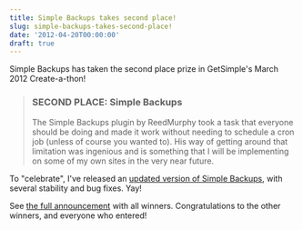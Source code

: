 ```yaml
---
title: Simple Backups takes second place!
slug: simple-backups-takes-second-place!
date: '2012-04-20T00:00:00'
draft: true
---
```


<p>Simple Backups has taken the second place prize in GetSimple's March 2012 Create-a-thon!</p>



<!--more-->

<blockquote>
<h3>SECOND PLACE: Simple Backups</h3>
<p>The Simple Backups plugin by ReedMurphy took a task that everyone should be doing and made it work without needing to schedule a cron job (unless of course you wanted to). His way of getting around that limitation was ingenious and is something that I will be implementing on some of my own sites in the very near future.</p>
</blockquote>

<p>To "celebrate", I've released an <a href="http://get-simple.info/extend/plugin/simple-backups/394/">updated version of Simple Backups</a>, with several stability and bug fixes. Yay! <!-- I've also embedded some very silly javascript in my website, for "the lolz". But, if you're reading this, you've probably already noticed. --></p>

<p>See <a href="http://get-simple.info/blog/2012/04/march-create-a-thon-winners-announced/">the full announcement</a> with all winners. Congratulations to the other winners, and everyone who entered!</p>
